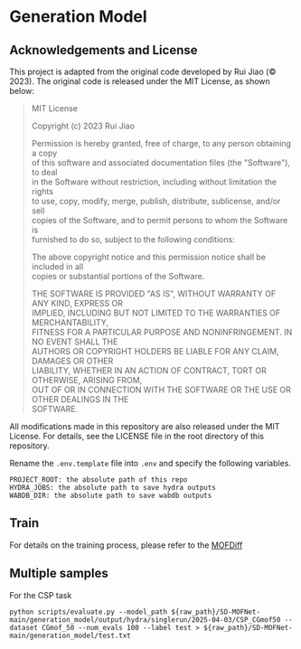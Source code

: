 # Generation Model

## Acknowledgements and License

This project is adapted from the original code developed by Rui Jiao (© 2023).
The original code is released under the MIT License, as shown below: 

> MIT License  
>  
> Copyright (c) 2023 Rui Jiao  
>  
> Permission is hereby granted, free of charge, to any person obtaining a copy  
> of this software and associated documentation files (the "Software"), to deal  
> in the Software without restriction, including without limitation the rights  
> to use, copy, modify, merge, publish, distribute, sublicense, and/or sell  
> copies of the Software, and to permit persons to whom the Software is  
> furnished to do so, subject to the following conditions:  
>  
> The above copyright notice and this permission notice shall be included in all  
> copies or substantial portions of the Software.  
>  
> THE SOFTWARE IS PROVIDED "AS IS", WITHOUT WARRANTY OF ANY KIND, EXPRESS OR  
> IMPLIED, INCLUDING BUT NOT LIMITED TO THE WARRANTIES OF MERCHANTABILITY,  
> FITNESS FOR A PARTICULAR PURPOSE AND NONINFRINGEMENT. IN NO EVENT SHALL THE  
> AUTHORS OR COPYRIGHT HOLDERS BE LIABLE FOR ANY CLAIM, DAMAGES OR OTHER  
> LIABILITY, WHETHER IN AN ACTION OF CONTRACT, TORT OR OTHERWISE, ARISING FROM,  
> OUT OF OR IN CONNECTION WITH THE SOFTWARE OR THE USE OR OTHER DEALINGS IN THE  
> SOFTWARE.

All modifications made in this repository are also released under the MIT License.
For details, see the LICENSE file in the root directory of this repository.

Rename the `.env.template` file into `.env` and specify the following variables.

```
PROJECT_ROOT: the absolute path of this repo
HYDRA_JOBS: the absolute path to save hydra outputs
WABDB_DIR: the absolute path to save wabdb outputs
```

## Train
For details on the training process, please refer to the [MOFDiff](https://github.com/microsoft/MOFDiff)

## Multiple samples

For the CSP task

```
python scripts/evaluate.py --model_path ${raw_path}/SD-MOFNet-main/generation_model/output/hydra/singlerun/2025-04-03/CSP_CGmof50 --dataset CGmof_50 --num_evals 100 --label test > ${raw_path}/SD-MOFNet-main/generation_model/test.txt
```

